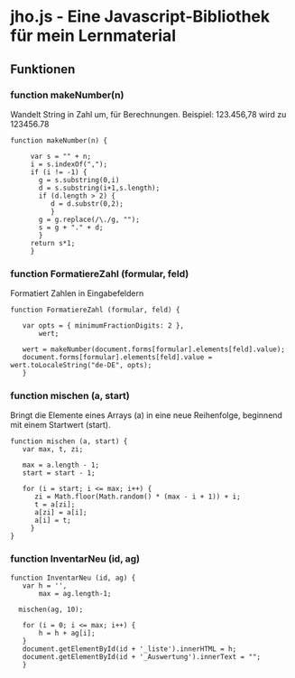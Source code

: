 # jho.js - Eine Javascript-Bibliothek für mein Lernmaterial

## Funktionen

### function makeNumber(n)

Wandelt String in Zahl um, für Berechnungen. Beispiel: 123.456,78 wird zu 123456.78

```javasript
function makeNumber(n) {

     var s = "" + n;
     i = s.indexOf(",");
     if (i != -1) {
       g = s.substring(0,i)
       d = s.substring(i+1,s.length);
       if (d.length > 2) {
          d = d.substr(0,2);
          }
       g = g.replace(/\./g, "");
       s = g + "." + d;
       }
     return s*1;
     }
```


### function FormatiereZahl (formular, feld)

Formatiert Zahlen in Eingabefeldern

```javasript
function FormatiereZahl (formular, feld) {

   var opts = { minimumFractionDigits: 2 },
       wert;

   wert = makeNumber(document.forms[formular].elements[feld].value);
   document.forms[formular].elements[feld].value = wert.toLocaleString("de-DE", opts);
   }
```

### function mischen (a, start)

Bringt die Elemente eines Arrays (a) in eine neue Reihenfolge, beginnend mit einem Startwert (start).
 
```javasript
function mischen (a, start) {  
   var max, t, zi;

   max = a.length - 1;
   start = start - 1;
  
   for (i = start; i <= max; i++) {  
      zi = Math.floor(Math.random() * (max - i + 1)) + i;  
      t = a[zi];  
      a[zi] = a[i];  
      a[i] = t;  
     }  
}  
```
  
### function InventarNeu (id, ag)

```javasript
function InventarNeu (id, ag) {
   var h = '',
       max = ag.length-1;

  mischen(ag, 10);
  
   for (i = 0; i <= max; i++) {
       h = h + ag[i];
   }
   document.getElementById(id + '_liste').innerHTML = h;
   document.getElementById(id + '_Auswertung').innerText = "";
   }
```

